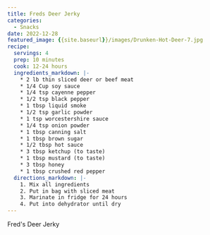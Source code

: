 ```yaml
---
title: Freds Deer Jerky
categories:
  - Snacks
date: 2022-12-28
featured_image: {{site.baseurl}}/images/Drunken-Hot-Deer-7.jpg
recipe:
  servings: 4
  prep: 10 minutes
  cook: 12-24 hours
  ingredients_markdown: |-
    * 2 lb thin sliced deer or beef meat
    * 1/4 Cup soy sauce
    * 1/4 tsp cayenne pepper
    * 1/2 tsp black pepper
    * 1 tbsp liquid smoke
    * 1/2 tsp garlic powder
    * 1 tsp worcestershire sauce
    * 1/4 tsp onion powder
    * 1 tbsp canning salt
    * 1 tbsp brown sugar
    * 1/2 tbsp hot sauce
    * 3 tbsp ketchup (to taste)
    * 1 tbsp mustard (to taste)
    * 3 tbsp honey
    * 1 tbsp crushed red pepper
  directions_markdown: |-
    1. Mix all ingredients
    2. Put in bag with sliced meat
    3. Marinate in fridge for 24 hours
    4. Put into dehydrator until dry
---
```

Fred's Deer Jerky
